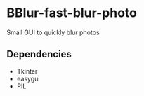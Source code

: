# BBlur-fast-blur-photo
Small GUI to quickly blur photos

## Dependencies
* Tkinter
* easygui
* PIL
